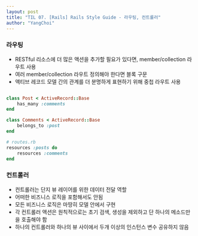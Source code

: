 ```yaml
---
layout: post
title: "TIL 07. [Rails] Rails Style Guide - 라우팅, 컨트롤러"
author: "YangChoi"
---
```


### 라우팅
- RESTful 리소스에 더 많은 액션을 추가할 필요가 있다면, member/collection 라우트 사용
- 여러 member/collection 라우트 정의해야 한다면 블록 구문
- 액티브 레코드 모델 간의 관계를 더 분명하게 표현하기 위해 중첩 라우트 사용 

```ruby 

class Post < ActiveRecord::Base
    has_many :comments
end

class Comments < ActiveRecord::Base
    belongs_to :post
end

# routes.rb
resources :posts do
    resources :comments
end
```

### 컨트롤러 
- 컨트롤러는 단지 뷰 레이어를 위한 데이터 전달 역할
- 어떠한 비즈니스 로직을 포함해서도 안됨
- 모든 비즈니스 로직은 마땅히 모델 안에서 구현
- 각 컨트롤러 액션은 원칙적으로는 초기 검색, 생성을 제외하고 단 하나의 메소드만을 호출해야 함
- 하나의 컨트롤러와 하나의 뷰 사이에서 두개 이상의 인스턴스 변수 공유하지 않음

